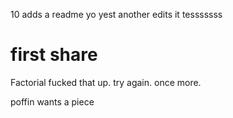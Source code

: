 10 adds a readme yo
yest another edits it
tesssssss


# first share

Factorial
fucked that up. try again.
once more.

poffin wants a piece
